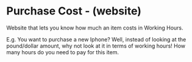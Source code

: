 # Purchase Cost - (website)

Website that lets you know how much an item costs in Working Hours.

E.g. You want to purchase a new Iphone? Well, instead of looking at the pound/dollar amount, why not look at it in terms of working hours! How many hours do you need to pay for this item.
